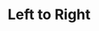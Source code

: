 ---
word: "true"

types: "word"

title: "Left to Right"

categories: ['']

tags: ['Left', 'to', 'Right']

arabic: 'من اليسار إلى اليمين'

arexps: []

enwords: ['Left to Right']

enexps: []

arlexicons: 'م'

enlexicons: 'L'

authors: ['Ruqayya Roshdy']

translators: ['X']

citations: 'تطبيقات أساسية في المعالجة الآلية للغة العربية'

sources: 'مركز الملك عبدالله بن عبدالعزيز الدولي لخدمة اللغة العربية'

slug: ""
---